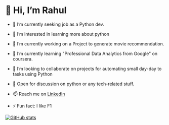 #  👋 Hi, I’m Rahul


- 🔭 I’m currently seeking job as a Python dev.

- 👀 I’m interested in learning more about python
- 🔭 I’m currently working on a Project to generate movie recommendation.
- 🌱 I’m currently learning "Professional Data Analytics from Google" on coursera.
- 💞️ I’m looking to collaborate on projects for automating small day-day to tasks using Python
- 💬 Open for discussion on python or any tech-related stuff.
- 📫 Reach me on [LinkedIn](www.linkedin.com/in/RahulWebb)
- ⚡ Fun fact: I like F1

<!---
RahulWebb/RahulWebb is a ✨ special ✨ repository because its `README.md` (this file) appears on your GitHub profile.
You can click the Preview link to take a look at your changes.
--->
[![GitHub stats](https://github-readme-stats.vercel.app/api?username=rahulwebb)](https://github.com/Rahul/github-readme-stats)



